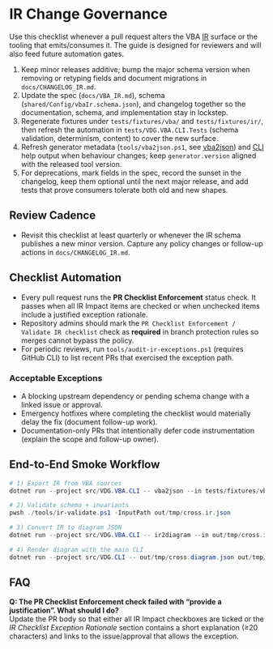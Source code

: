 # IR Change Governance

Use this checklist whenever a pull request alters the VBA [IR](docs/Glossary.md#ir) surface or the tooling that emits/consumes it. The guide is designed for reviewers and will also feed future automation gates.

1. Keep minor releases additive; bump the major schema version when removing or retyping fields and document migrations in `docs/CHANGELOG_IR.md`.
2. Update the spec (`docs/VBA_IR.md`), schema (`shared/Config/vbaIr.schema.json`), and changelog together so the documentation, schema, and implementation stay in lockstep.
3. Regenerate fixtures under `tests/fixtures/vba/` and `tests/fixtures/ir/`, then refresh the automation in `tests/VDG.VBA.CLI.Tests` (schema validation, determinism, content) to cover the new surface.
4. Refresh generator metadata (`tools/vba2json.ps1`, see [vba2json](docs/Glossary.md#vba2json)) and [CLI](docs/Glossary.md#cli) help output when behaviour changes; keep `generator.version` aligned with the released tool version.
5. For deprecations, mark fields in the spec, record the sunset in the changelog, keep them optional until the next major release, and add tests that prove consumers tolerate both old and new shapes.

## Review Cadence
- Revisit this checklist at least quarterly or whenever the IR schema publishes a new minor version. Capture any policy changes or follow-up actions in `docs/CHANGELOG_IR.md`.

## Checklist Automation
- Every pull request runs the **PR Checklist Enforcement** status check. It passes when all IR Impact items are checked or when unchecked items include a justified exception rationale.
- Repository admins should mark the `PR Checklist Enforcement / Validate IR checklist` check as **required** in branch protection rules so merges cannot bypass the policy.
- For periodic reviews, run `tools/audit-ir-exceptions.ps1` (requires GitHub CLI) to list recent PRs that exercised the exception path.

### Acceptable Exceptions
- A blocking upstream dependency or pending schema change with a linked issue or approval.
- Emergency hotfixes where completing the checklist would materially delay the fix (document follow-up work).
- Documentation-only PRs that intentionally defer code instrumentation (explain the scope and follow-up owner).

## End-to-End Smoke Workflow

```powershell
# 1) Export IR from VBA sources
dotnet run --project src/VDG.VBA.CLI -- vba2json --in tests/fixtures/vba/cross_module_calls --out out/tmp/cross.ir.json

# 2) Validate schema + invariants
pwsh ./tools/ir-validate.ps1 -InputPath out/tmp/cross.ir.json

# 3) Convert IR to diagram JSON
dotnet run --project src/VDG.VBA.CLI -- ir2diagram --in out/tmp/cross.ir.json --out out/tmp/cross.diagram.json --mode callgraph

# 4) Render diagram with the main CLI
dotnet run --project src/VDG.CLI -- out/tmp/cross.diagram.json out/tmp/cross.vsdx
```

## FAQ
**Q: The PR Checklist Enforcement check failed with “provide a justification”. What should I do?**  
Update the PR body so that either all IR Impact checkboxes are ticked or the *IR Checklist Exception Rationale* section contains a short explanation (≥20 characters) and links to the issue/approval that allows the exception.
